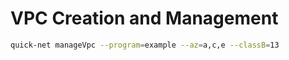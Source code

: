 # VPC Creation and Management

```sh
quick-net manageVpc --program=example --az=a,c,e --classB=13
```
